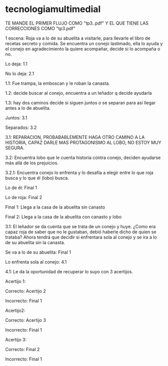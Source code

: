 # tecnologiamultimedial
TE MANDE EL PRIMER FLUJO COMO "tp3..pdf" Y EL QUE TIENE LAS CORRECCIONES COMO "tp3.pdf"

1 escena: Roja va a lo de su abuelita a visitarle, para llevarle el libro de recetas secreto y comida. Se encuentra un conejo lastimado, ella lo ayuda y el conejo en agradecimiento la quiere acompañar, decide si lo acompaña o no. 

Lo deja: 1.1 

No lo deja: 2.1 

1.1: Fue trampa, la emboscan y le roban la canasta. 

1.2: decide buscar al conejo, encuentra a un leñador q decide ayudarla 

1.3: hay dos caminos decide si siguen juntos o se separan para así llegar antes a lo de abuelita. 

Juntos: 3.1 

Separados: 3.2 

3.1: REPARACION, PROBABABLEMENTE HAGA OTRO CAMINO A LA HISTORIA, CAPAZ DARLE MAS PROTAGONISMO AL LOBO, NO ESTOY MUY SEGURA. 

3.2: Encuentra lobo que le cuenta historia contra conejo, deciden ayudarse más allá de los prejuicios. 

3.2.1: Encuentra conejo lo enfrenta y lo desafía a elegir entre lo que roja busca y lo que él (lobo) busca. 

Lo de él: Final 1  

Lo de roja: Final 2 

Final 1: Llega a la casa de la abuelita sin canasto   

Final 2: Llega a la casa de la abuelita con canasto y lobo  

 

3.1: El leñador se da cuenta que se trata de un conejo y huye. ¿Como era capaz roja de saber que no le gustaban, debió haberle dicho de quien se trataba? Ahora tendrá que decidir si enfrentara sola al conejo y se ira a lo de su abuelita sin la canasta. 

Se va a lo de su abuelita: Final 1 

Lo enfrenta sola al conejo: 4.1 

4.1: Le da la oportunidad de recuperar lo suyo con 3 acertijos. 

Acertijo 1: 

Correcto: Acertijo 2 

Incorrecto: Final 1 

Acertijo2: 

Correcto: Acertijo 3 

Incorrecto: Final 1 

Acertijo 3: 

Correcto: Final 2 

Incorrecto: Final 1 

 
